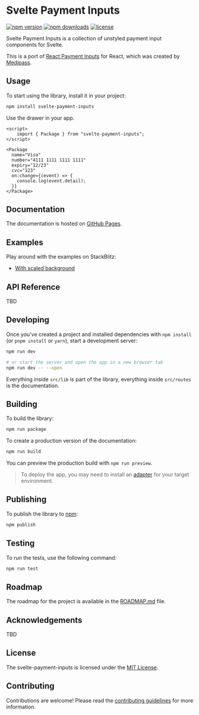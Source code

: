 # Svelte Payment Inputs

<!-- automd:badges license name="svelte-payment-inputs" color="green" github="mostlywhat/svelte-payment-inputs" -->

[![npm version](https://flat.badgen.net/npm/v/svelte-payment-inputs?color=green)](https://npmjs.com/package/svelte-payment-inputs)
[![npm downloads](https://flat.badgen.net/npm/dm/svelte-payment-inputs?color=green)](https://npmjs.com/package/svelte-payment-inputs)
[![license](https://flat.badgen.net/github/license/mostlywhat/svelte-payment-inputs?color=green)](https://github.com/mostlywhat/svelte-payment-inputs/blob/main/LICENSE)

<!-- /automd -->

Svelte Payment Inputs is a collection of unstyled payment input components for Svelte.

This is a port of [React Payment Inputs](https://github.com/medipass/react-payment-inputs) for React, which was created by [Medipass](https://github.com/medipass).

## Usage

To start using the library, install it in your project:

```bash
npm install svelte-payment-inputs
```

Use the drawer in your app.

```svelte
<script>
	import { Package } from "svelte-payment-inputs";
</script>

<Package
  name="Visa"
  number="4111 1111 1111 1111"
  expiry="12/23"
  cvc="123"
  on:change={(event) => {
    console.log(event.detail);
  }}
</Package>
```

## Documentation

The documentation is hosted on [GitHub Pages](https://mostlywhat.github.io/svelte-payment-inputs/).

## Examples

Play around with the examples on StackBlitz:

- [With scaled background](https://stackblitz.com/edit/vaul-svelte-scaled?file=src%2Froutes%2F%2Bpage.svelte)

## API Reference

TBD

## Developing

Once you've created a project and installed dependencies with `npm install` (or `pnpm install` or `yarn`), start a development server:

```bash
npm run dev

# or start the server and open the app in a new browser tab
npm run dev -- --open
```

Everything inside `src/lib` is part of the library, everything inside `src/routes` is the documentation.

## Building

To build the library:

```bash
npm run package
```

To create a production version of the documentation:

```bash
npm run build
```

You can preview the production build with `npm run preview`.

> To deploy the app, you may need to install an [adapter](https://svelte.dev/docs/kit/adapters) for your target environment.

## Publishing

To publish the library to [npm](https://www.npmjs.com):

```bash
npm publish
```

## Testing

To run the tests, use the following command:

```bash
npm run test
```

## Roadmap

The roadmap for the project is available in the [ROADMAP.md](ROADMAP.md) file.

## Acknowledgements

TBD

## License

The svelte-payment-inputs is licensed under the [MIT License](LICENSE).

## Contributing

Contributions are welcome! Please read the [contributing guidelines](CONTRIBUTING.md) for more information.